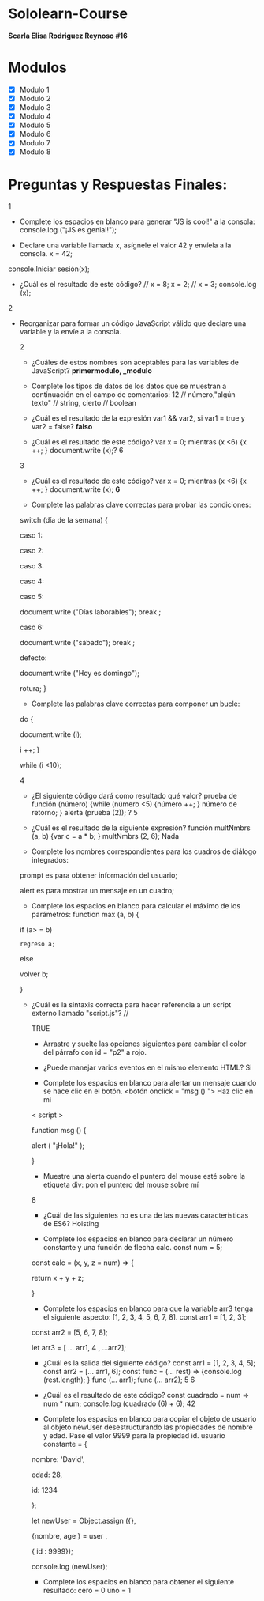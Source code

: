 # Sololearn-Course

**Scarla Elisa Rodriguez Reynoso #16**
# Modulos

* [x] Modulo 1
* [x] Modulo 2
* [x] Modulo 3
* [x] Modulo 4
* [x] Modulo 5
* [x] Modulo 6
* [x] Modulo 7
* [x] Modulo 8

# Preguntas y Respuestas Finales:

1

* Complete los espacios en blanco para generar "JS is cool!" a la consola:
console.log ("¡JS es genial!");

* Declare una variable llamada x, asígnele el valor 42 y envíela a la consola.
x = 42;

console.Iniciar sesión(x);

* ¿Cuál es el resultado de este código? // x = 8; x = 2; // x = 3; console.log (x);

2

* Reorganizar para formar un código JavaScript válido que declare una variable y la envíe a la consola.<script>
nombre = "James";
console.log (nombre);
</script>

2

* ¿Cuáles de estos nombres son aceptables para las variables de JavaScript? **primermodulo, _modulo**

* Complete los tipos de datos de los datos que se muestran a continuación en el campo de comentarios:
12 // número,"algún texto" // string, cierto // boolean

* ¿Cuál es el resultado de la expresión var1 && var2, si var1 = true y var2 = false? **falso**

* ¿Cuál es el resultado de este código? var x = 0; mientras (x <6) {x ++; } document.write (x);? 6

3

* ¿Cuál es el resultado de este código? var x = 0; mientras (x <6) {x ++; } document.write (x);
**6**

* Complete las palabras clave correctas para probar las condiciones:

switch (día de la semana) {

caso 1:

caso 2:

caso 3:

caso 4:

caso 5:

document.write ("Días laborables");
break ;

caso 6:

document.write ("sábado");
break ;

defecto:

document.write ("Hoy es domingo");

rotura;
}

* Complete las palabras clave correctas para componer un bucle:

do {

document.write (i);

i ++;
}

while (i <10);

4

* ¿El siguiente código dará como resultado qué valor? prueba de función (número) {while (número <5) {número ++; } número de retorno; } alerta (prueba (2)); ? 5

* ¿Cuál es el resultado de la siguiente expresión? función multNmbrs (a, b) {var c = a * b; } multNmbrs (2, 6);
Nada

* Complete los nombres correspondientes para los cuadros de diálogo integrados:

prompt es para obtener información del usuario;

alert es para mostrar un mensaje en un cuadro;

* Complete los espacios en blanco para calcular el máximo de los parámetros:
function max (a, b) {

  
if
(a> = b)

    regreso a;

  
else

  volver b;

}

* ¿Cuál es la sintaxis correcta para hacer referencia a un script externo llamado "script.js"?
// <script src = "script.js"> //


* ¿Qué alerta se mostrará en la pantalla? función test (a, b) {if (a> b) {return a * b; } else {return b / a; }} alerta (prueba (5, 15));? 3

 5


 * Las propiedades de un objeto son similares a las variables; los métodos son similares a: funciones


 * ¿Cuál es el resultado de la siguiente expresión? var myString = "abcdef"; document.write (myString.length); 6


 *  Complete la expresión para crear un constructor de objetos, teniendo en cuenta que "altura" y "peso" son propiedades y "calcular" es un método para el objeto dado: function mathCalc (altura, peso) {

 this.height = height ;

 this.weight = weight ;

 this.sampleCalc = calculate ;

 6

 * Dada la matriz a continuación, complete la expresión para recibir una alerta con "manzana". var fruit = new Array ("pera", "naranja","manzana", "pomelo");

 alerta (frutas 2 );

 * ¿Cuál es el resultado de la siguiente expresión? alerta (Math.sqrt (36)); 6

 * Complete los espacios en blanco para mostrar los minutos actuales: var fecha = nueva fecha (); 
 alerta( date . get Minutos()); 

 * ¿Cuál es el resultado de este código? var arr = new Array ("a", "b", "c"); alerta (arr [1]);b

 * Arrastre y suelte las opciones siguientes para recibir una alerta con el valor de la constante PI.
 alert ( Math . Pi );

 7
 
 * Complete los espacios en blanco para cambiar el contenido de todas las etiquetas de párrafo de la página a   "SoloLearn".
 var arr = 
 document.getElementsByTagName ("p");

 para (var x = 0; x <longitud de arr.; x ++) 

 { 

   arr [
 x
 ] .innerHTML = "SoloLearn";

 }

 * ¿Cuál es el resultado de este código?
 algo de texto

 <script> var el = document.getElementById ("prueba"); alert (el.hasChildNodes ()); </script>

 TRUE

 * Arrastre y suelte las opciones siguientes para cambiar el color del párrafo con id = "p2" a rojo.
 <script> var d = documento. getElementById ("p2"); d.style.color="red"; </script>

 * ¿Puede manejar varios eventos en el mismo elemento HTML? Si

 * Complete los espacios en blanco para alertar un mensaje cuando se hace clic en el botón. <botón onclick = "msg () "> Haz clic en mí

 < script >

 function msg () {

 alert ( "¡Hola!" );

 }

 * Muestre una alerta cuando el puntero del mouse esté sobre la etiqueta div:
 pon el puntero del mouse sobre mí

 8

 * ¿Cuál de las siguientes no es una de las nuevas características de ES6? Hoisting

 * Complete los espacios en blanco para declarar un número constante y una función de flecha calc. const num = 5;

 const calc = (x, y, z = num) => {

 return x + y + z;

 }

 * Complete los espacios en blanco para que la variable arr3 tenga el siguiente aspecto: [1, 2, 3, 4, 5, 6, 7, 8].
 const arr1 = [1, 2, 3];

 const arr2 = [5, 6, 7, 8];

 let arr3 = [ ... arr1, 4 , ...arr2];

 * ¿Cuál es la salida del siguiente código? const arr1 = [1, 2, 3, 4, 5]; const arr2 = [... arr1, 6]; const func = (... rest) => {console.log (rest.length); } func (... arr1); func (... arr2); 5 6

 * ¿Cuál es el resultado de este código? const cuadrado = num => num * num; console.log (cuadrado (6) + 6); 42

 * Complete los espacios en blanco para copiar el objeto de usuario al objeto newUser desestructurando las propiedades de nombre y edad. Pase el valor 9999 para la propiedad id. usuario constante = {

 nombre: 'David',

 edad: 28,

 id: 1234

 };

 let newUser = Object.assign ({},

 {nombre, age } = user ,

 { id : 9999});

 console.log (newUser);

 * Complete los espacios en blanco para obtener el siguiente resultado: cero = 0 uno = 1